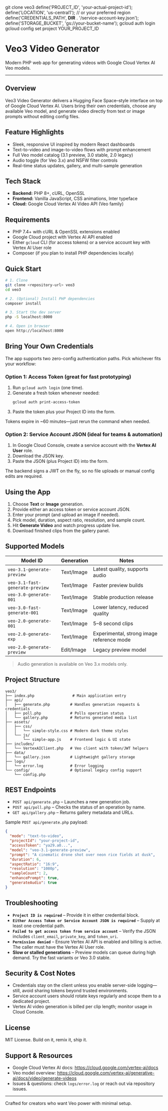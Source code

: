 git clone <repository-url> veo3
define('PROJECT_ID', 'your-actual-project-id');
define('LOCATION', 'us-central1'); // or your preferred region
define('CREDENTIALS_PATH', __DIR__ . '/service-account-key.json');
define('STORAGE_BUCKET', 'gs://your-bucket-name');
gcloud auth login
gcloud config set project YOUR_PROJECT_ID
# Veo3 Video Generator

Modern PHP web app for generating videos with Google Cloud Vertex AI Veo models.

---

## Overview

Veo3 Video Generator delivers a Hugging Face Space–style interface on top of Google Cloud Vertex AI. Users bring their own credentials, choose any available Veo model, and generate video directly from text or image prompts without editing config files.

## Feature Highlights

- Sleek, responsive UI inspired by modern React dashboards
- Text-to-video and image-to-video flows with prompt enhancement
- Full Veo model catalog (3.1 preview, 3.0 stable, 2.0 legacy)
- Audio toggle (for Veo 3.x) and NSFW filter controls
- Real-time status updates, gallery, and multi-sample generation

## Tech Stack

- **Backend:** PHP 8+, cURL, OpenSSL
- **Frontend:** Vanilla JavaScript, CSS animations, Inter typeface
- **Cloud:** Google Cloud Vertex AI Video API (Veo family)

## Requirements

- PHP 7.4+ with cURL & OpenSSL extensions enabled
- Google Cloud project with Vertex AI API enabled
- Either `gcloud` CLI (for access tokens) or a service account key with Vertex AI User role
- Composer (if you plan to install PHP dependencies locally)

## Quick Start

```bash
# 1. Clone
git clone <repository-url> veo3
cd veo3

# 2. (Optional) Install PHP dependencies
composer install

# 3. Start the dev server
php -S localhost:8000

# 4. Open in browser
open http://localhost:8000
```

## Bring Your Own Credentials

The app supports two zero-config authentication paths. Pick whichever fits your workflow:

### Option 1: Access Token (great for fast prototyping)

1. Run `gcloud auth login` (one time).
2. Generate a fresh token whenever needed:
   ```bash
   gcloud auth print-access-token
   ```
3. Paste the token plus your Project ID into the form.

Tokens expire in ~60 minutes—just rerun the command when needed.

### Option 2: Service Account JSON (ideal for teams & automation)

1. In Google Cloud Console, create a service account with the **Vertex AI User** role.
2. Download the JSON key.
3. Paste the JSON (plus Project ID) into the form.

The backend signs a JWT on the fly, so no file uploads or manual config edits are required.

## Using the App

1. Choose **Text** or **Image** generation.
2. Provide either an access token or service account JSON.
3. Enter your prompt (and upload an image if needed).
4. Pick model, duration, aspect ratio, resolution, and sample count.
5. Hit **Generate Video** and watch progress update live.
6. Download finished clips from the gallery panel.

## Supported Models

| Model ID | Generation | Notes |
| -------- | ---------- | ----- |
| `veo-3.1-generate-preview` | Text/Image | Latest quality, supports audio |
| `veo-3.1-fast-generate-preview` | Text/Image | Faster preview builds |
| `veo-3.0-generate-001` | Text/Image | Stable production release |
| `veo-3.0-fast-generate-001` | Text/Image | Lower latency, reduced quality |
| `veo-2.0-generate-001` | Text/Image | 5–8 second clips |
| `veo-2.0-generate-exp` | Text/Image | Experimental, strong image reference mode |
| `veo-2.0-generate-preview` | Edit/Image | Legacy preview model |

> Audio generation is available on Veo 3.x models only.

## Project Structure

```
veo3/
├── index.php                 # Main application entry
├── api/
│   ├── generate.php         # Handles generation requests & credentials
│   ├── poll.php             # Polls operation status
│   └── gallery.php          # Returns generated media list
├── assets/
│   ├── css/
│   │   └── simple-style.css # Modern dark theme styles
│   └── js/
│       └── simple-app.js    # Frontend logic & UI state
├── includes/
│   └── VertexAIClient.php   # Veo client with token/JWT helpers
├── data/
│   └── gallery.json         # Lightweight gallery storage
├── logs/
│   └── error.log            # Error logging
└── config/                  # Optional legacy config support
    └── config.php
```

## REST Endpoints

- `POST api/generate.php` – Launches a new generation job.
- `POST api/poll.php` – Checks the status of an operation by name.
- `GET api/gallery.php` – Returns gallery metadata and URLs.

Sample `POST api/generate.php` payload:

```json
{
  "mode": "text-to-video",
  "projectId": "your-project-id",
  "accessToken": "ya29.a0...",
  "model": "veo-3.1-generate-preview",
  "prompt": "A cinematic drone shot over neon rice fields at dusk",
  "duration": 6,
  "aspectRatio": "16:9",
  "resolution": "1080p",
  "sampleCount": 2,
  "enhancePrompt": true,
  "generateAudio": true
}
```

## Troubleshooting

- **`Project ID is required`** – Provide it in either credential block.
- **`Either Access Token or Service Account JSON is required`** – Supply at least one credential path.
- **`Failed to get access token from service account`** – Verify the JSON includes `client_email`, `private_key`, and `token_uri`.
- **`Permission denied`** – Ensure Vertex AI API is enabled and billing is active. The caller must have the Vertex AI User role.
- **Slow or stalled generations** – Preview models can queue during high demand. Try the fast variants or Veo 3.0 stable.

## Security & Cost Notes

- Credentials stay on the client unless you enable server-side logging—still, avoid sharing tokens beyond trusted environments.
- Service account users should rotate keys regularly and scope them to a dedicated project.
- Vertex AI video generation is billed per clip length; monitor usage in Cloud Console.

## License

MIT License. Build on it, remix it, ship it.

## Support & Resources

- Google Cloud Vertex AI docs: https://cloud.google.com/vertex-ai/docs
- Veo model overview: https://cloud.google.com/vertex-ai/generative-ai/docs/video/generate-videos
- Issues & questions: check `logs/error.log` or reach out via repository issues.

---

Crafted for creators who want Veo power with minimal setup.
